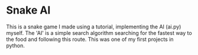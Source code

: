 # Snake AI
This is a snake game I made using a tutorial, implementing the AI (ai.py) myself. The 'AI' is a simple search algorithm searching for the fastest way to the food and following this route. This was one of my first projects in python.
